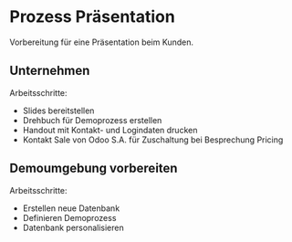# Prozess Präsentation
Vorbereitung für eine Präsentation beim Kunden.

## Unternehmen

Arbeitsschritte:
* Slides bereitstellen
* Drehbuch für Demoprozess erstellen
* Handout mit Kontakt- und Logindaten drucken
* Kontakt Sale von Odoo S.A. für Zuschaltung bei Besprechung Pricing

## Demoumgebung vorbereiten

Arbeitsschritte:
* Erstellen neue Datenbank
* Definieren Demoprozess
* Datenbank personalisieren
